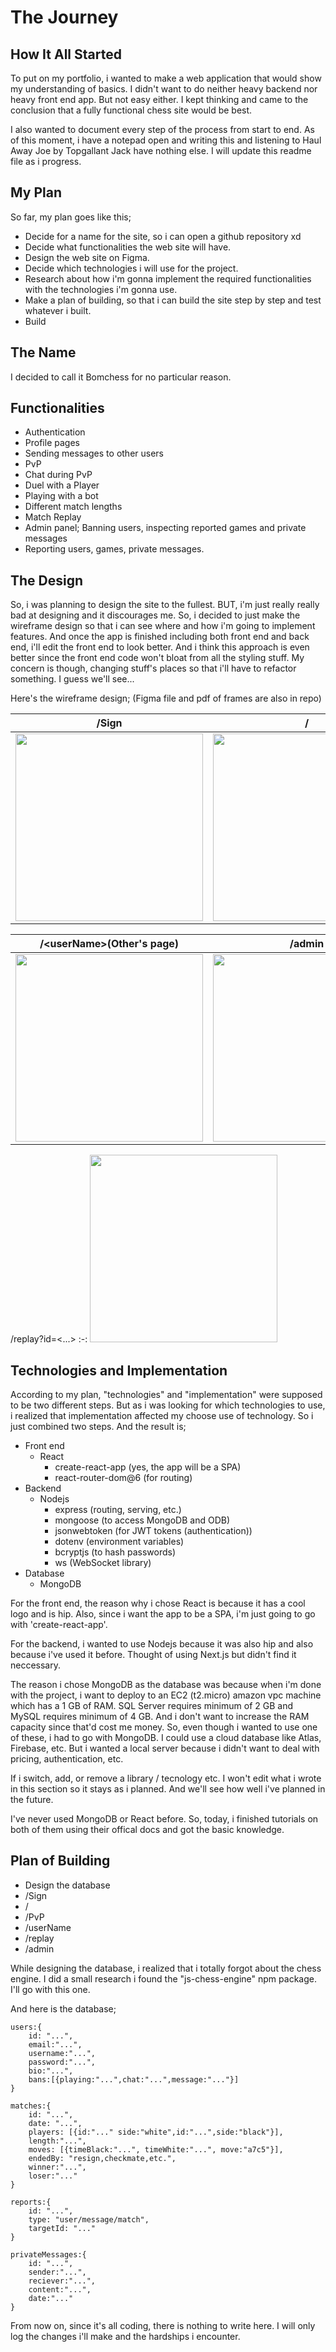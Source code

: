 # The Journey

## How It All Started

To put on my portfolio, i wanted to make a web application that would show my understanding of basics. I didn't want to do neither heavy backend nor heavy front end app. But not easy either. I kept thinking and came to the conclusion that a fully functional chess site would be best.

I also wanted to document every step of the process from start to end. As of this moment, i have a notepad open and writing this and listening to Haul Away Joe by Topgallant Jack have nothing else. I will update this readme file as i progress.


## My Plan

So far, my plan goes like this;
- Decide for a name for the site, so i can open a github repository xd
- Decide what functionalities the web site will have.
- Design the web site on Figma.
- Decide which technologies i will use for the project.
- Research about how i'm gonna implement the required functionalities with the technologies i'm gonna use.
- Make a plan of building, so that i can build the site step by step and test whatever i built.
- Build

## The Name

I decided to call it Bomchess for no particular reason.

## Functionalities

- Authentication
- Profile pages
- Sending messages to other users
- PvP
- Chat during PvP
- Duel with a Player
- Playing with a bot
- Different match lengths
- Match Replay
- Admin panel; Banning users, inspecting reported games and private messages
- Reporting users, games, private messages.

## The Design

So, i was planning to design the site to the fullest. BUT, i'm just really really bad at designing and it discourages me. So, i decided to just make the wireframe design so that i can see where and how i'm going to implement features. And once the app is finished including both front end and back end, i'll edit the front end to look better. And i think this approach is even better since the front end code won't bloat from all the styling stuff. My concern is though, changing stuff's places so that i'll have to refactor something. I guess we'll see...

Here's the wireframe design; (Figma file and pdf of frames are also in repo)

/Sign|/|/\<userName>(Users own page)
:-:|:-:|:-:
<img src="https://user-images.githubusercontent.com/59491631/175370379-a4e87480-0078-4372-8d87-0145728d5d27.png" style="display:inline; width:300px; height:300px;">  |  <img src="https://user-images.githubusercontent.com/59491631/175371130-1807fbc4-5fb0-4c08-b259-327520f809fe.png" style="display:inline; width:300px; height:300px;"> |   <img src="https://user-images.githubusercontent.com/59491631/175374065-9a0bafa2-2516-404c-8448-a6fa2cce7404.png" style="display:inline; width:300px; height:300px;"> 

/\<userName>(Other's page) | /admin | /PvP
:-:|:-:|:-:
<img src="https://user-images.githubusercontent.com/59491631/175374357-6915d22e-d7ee-4c49-9874-36a1babb4ae6.png" style="display:inline; width:300px; height:300px;"> | <img src="https://user-images.githubusercontent.com/59491631/175374815-ff8c8f6a-49c3-44e5-b4bf-fd22eab85716.png" style="display:inline; width:300px; height:300px;"> | <img src="https://user-images.githubusercontent.com/59491631/175375151-a06bd5dc-8018-4e14-b5d4-771e615af8d7.png" style="display:inline; width:300px; height:300px;">
  
/replay?id=<...>
:-:
  <img src="https://user-images.githubusercontent.com/59491631/175375402-00b46374-88fc-4b90-8915-ae4c12b96a6d.png" style="display:inline; width:300px; height:300px;">
  
  
## Technologies and Implementation

According to my plan, "technologies" and "implementation" were supposed to be two different steps. But as i was looking for which technologies to use, i realized that implementation affected my choose use of technology. So i just combined two steps. And the result is;

- Front end
  - React
    - create-react-app (yes, the app will be a SPA)
    - react-router-dom@6 (for routing)
- Backend
  - Nodejs
    - express (routing, serving, etc.)
    - mongoose (to access MongoDB and ODB)
    - jsonwebtoken (for JWT tokens (authentication))
    - dotenv (environment variables)
    - bcryptjs (to hash passwords)
    - ws (WebSocket library)
- Database
  - MongoDB

For the front end, the reason why i chose React is because it has a cool logo and is hip. Also, since i want the app to be a SPA, i'm just going to go with 'create-react-app'.

For the backend, i wanted to use Nodejs because it was also hip and also because i've used it before. Thought of using Next.js but didn't find it neccessary.

The reason i chose MongoDB as the database was because when i'm done with the project, i want to deploy to an EC2 (t2.micro) amazon vpc machine which has a 1 GB of RAM. SQL Server requires minimum of 2 GB and MySQL requires minimum of 4 GB. And i don't want to increase the RAM capacity since that'd cost me money. So, even though i wanted to use one of these, i had to go with MongoDB. I could use a cloud database like Atlas, Firebase, etc. But i wanted a local server because i didn't want to deal with pricing, authentication, etc.

If i switch, add, or remove a library / tecnology etc. I won't edit what i wrote in this section so it stays as i planned. And we'll see how well i've planned in the future.

I've never used MongoDB or React before. So, today, i finished tutorials on both of them using their offical docs and got the basic knowledge.

## Plan of Building

- Design the database
- /Sign
- /
- /PvP
- /userName
- /replay
- /admin

While designing the database, i realized that i totally forgot about the chess engine. I did a small research i found the "js-chess-engine" npm package. I'll go with this one.

And here is the database;

```
users:{
	id: "...",
	email:"...",
	username:"...",
	password:"...",
	bio:"...",
	bans:[{playing:"...",chat:"...",message:"..."}]
}

matches:{
	id: "...",
	date: "...",
	players: [{id:"..." side:"white",id:"...",side:"black"}],
	length:"...",
	moves: [{timeBlack:"...", timeWhite:"...", move:"a7c5"}],
	endedBy: "resign,checkmate,etc.",
	winner:"...",
	loser:"..."
}

reports:{
	id: "...",
	type: "user/message/match",
	targetId: "..."
}

privateMessages:{
	id: "...",
	sender:"...",
	reciever:"...",
	content:"...",
	date:"..."		
}
```

From now on, since it's all coding, there is nothing to write here. I will only log the changes i'll make and the hardships i encounter.
